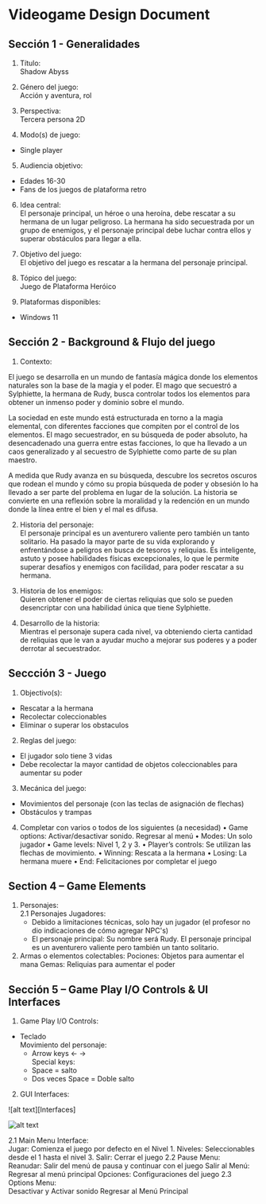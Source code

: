 # Videogame Design Document
## Sección 1 - Generalidades
1. Título:  
Shadow Abyss

2. Género del juego:  
Acción y aventura, rol

3. Perspectiva:  
Tercera persona 2D  

4. Modo(s) de juego:
- Single player
    
5. Audiencia objetivo:
- Edades 16-30
- Fans de los juegos de plataforma retro
  
6. Idea central:  
El personaje principal, un héroe o una heroína, debe rescatar a su hermana de un lugar peligroso. La hermana ha sido secuestrada por un grupo de enemigos, y el personaje principal debe luchar contra ellos y superar obstáculos para llegar a ella. 

7. Objetivo del juego:  
El objetivo del juego es rescatar a la hermana del personaje principal.

8. Tópico del juego:  
Juego de Plataforma Heróico  

9. Plataformas disponibles:
- Windows 11

## Sección 2 - Background & Flujo del juego
1. Contexto:
   
El juego se desarrolla en un mundo de fantasía mágica donde los elementos naturales son la base de la magia y el poder. El mago que secuestró a Sylphiette, la hermana de Rudy, busca controlar todos los elementos para obtener un inmenso poder y dominio sobre el mundo.

La sociedad en este mundo está estructurada en torno a la magia elemental, con diferentes facciones que compiten por el control de los elementos. El mago secuestrador, en su búsqueda de poder absoluto, ha desencadenado una guerra entre estas facciones, lo que ha llevado a un caos generalizado y al secuestro de Sylphiette como parte de su plan maestro.

A medida que Rudy avanza en su búsqueda, descubre los secretos oscuros que rodean el mundo y cómo su propia búsqueda de poder y obsesión lo ha llevado a ser parte del problema en lugar de la solución. La historia se convierte en una reflexión sobre la moralidad y la redención en un mundo donde la línea entre el bien y el mal es difusa.

2. Historia del personaje:  
El personaje principal es un aventurero valiente pero también un tanto solitario. Ha pasado la mayor parte de su vida explorando y enfrentándose a peligros en busca de tesoros y reliquias. Es inteligente, astuto y posee habilidades físicas excepcionales, lo que le permite superar desafíos y enemigos con facilidad, para poder rescatar a su hermana.

3. Historia de los enemigos:  
Quieren obtener el poder de ciertas reliquias que solo se pueden desencriptar con una habilidad única que tiene Sylphiette.

4. Desarrollo de la historia:  
Mientras el personaje supera cada nivel, va obteniendo cierta cantidad de reliquias que le van a ayudar mucho a mejorar sus poderes
y a poder derrotar al secuestrador.

## Seccción 3 - Juego
1. Objectivo(s):
- Rescatar a la hermana
- Recolectar coleccionables 
- Eliminar o superar los obstaculos
2. Reglas del juego:
- El jugador solo tiene 3 vidas
- Debe recolectar la mayor cantidad de objetos coleccionables para aumentar su poder
      
3. Mecánica del juego:
  - Movimientos del personaje (con las teclas de asignación de flechas)
  - Obstáculos y trampas
4. Completar con varios o todos de los siguientes (a necesidad)
• Game options: Activar/desactivar sonido. Regresar al menú
• Modes: Un solo jugador
• Game levels: Nivel 1, 2 y 3.
• Player’s controls: Se utilizan las flechas de movimiento.
• Winning: Rescata a la hermana
• Losing: La hermana muere
• End: Felicitaciones por completar el juego

## Section 4 – Game Elements

1. Personajes:  
   2.1 Personajes Jugadores:
      - Debido a limitaciones técnicas, solo hay un jugador (el profesor no dio indicaciones de cómo agregar NPC's)
      - El personaje principal: Su nombre será Rudy. El personaje principal es un aventurero valiente pero también un tanto solitario.
2. Armas o elementos colectables: 
Pociones: Objetos para aumentar el mana 
Gemas: Reliquias para aumentar el poder

## Sección 5 – Game Play I/O Controls & UI Interfaces
1. Game Play I/O Controls:
- Teclado  
  Movimiento del personaje:
  - Arrow keys <- ->  
  Special keys:
  - Space = salto
  - Dos veces Space = Doble salto
 
2. GUI Interfaces:

![alt text][Interfaces]  

<!-- Referencias para las imagenes -->
[Niveles]: /VDD/INTERFACES_UI.png "Esquema de los 3 niveles"  

![alt text][Niveles]  

[Niveles]: /VDD/Niveles.png "Esquema de los 3 niveles"  

   2.1 Main Menu Interface:  
       Jugar: Comienza el juego por defecto en el Nivel 1.
       Niveles: Seleccionables desde el 1 hasta el nivel 3.
       Salir: Cerrar el juego
   2.2 Pause Menu:  
      Reanudar: Salir del menú de pausa  y continuar con el juego
      Salir al Menú: Regresar al menú principal
      Opciones: Configuraciones del juego
   2.3 Options Menu:  
        Desactivar y Activar sonido
        Regresar al Menú Principal
